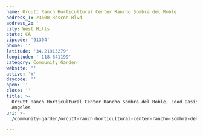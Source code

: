 ```yaml
---
name: Orcutt Ranch Horticultural Center Rancho Sombra del Roble
address_1: 23600 Roscoe Blvd
address_2: ''
city: West Hills
state: CA
zipcode: '91304'
phone: ''
latitude: '34.21913279'
longitude: '-118.641199'
category: Community Garden
website: ''
active: 'Y'
daycode: ''
open: ''
close: ''
title: >-
  Orcutt Ranch Horticultural Center Rancho Sombra del Roble, Food Oasis Los
  Angeles
uri: >-
  /community-garden/orcutt-ranch-horticultural-center-rancho-sombra-del-roble2360/

---
```

